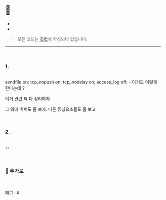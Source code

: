<p align="center">
<img src="">
</p>

# 📖 

* 
* 

> 모든 코드는 [깃헙](https://github.com/sooolog/dev-spring-springboot)에 작성되어 있습니다.

* * *

<br>



### 1.

<p align="center">
<img src="">
</p>

sendfile on; 
tcp_nopush on; 
tcp_nodelay on; 
access_log off; - 이거도 이렇게 한다는데 ?

이거 관련 싹 다 정리하자.

그 외에 버퍼도 좀 보자. 다른 튜닝요소들도 좀 보고


<br>



### 2.

<p align="center">
<img src="">
</p>

ㅁ

<br>



### 🚀 추가로

<br>



태그 : #